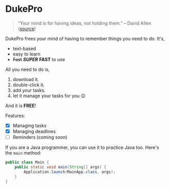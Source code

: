 # DukePro
> “Your mind is for having ideas, not holding them.” – David Allen ([source](https://dansilvestre.com/productivity-quotes/))

DukePro frees your mind of having to remember things you need to do. It's,

- text-based
- easy to learn
- ~~Fast~~ ***SUPER*** **FAST** to use

All you need to do is,

1. download it.
2. double-click it.
3. add your tasks.
4. let it manage your tasks for you :wink:

And it is **FREE**!

Features:

- [X] Managing tasks
- [X] Managing deadlines
- [ ] Reminders (coming soon)

If you are a Java programmer, you can use it to practice Java too. Here's the `main` method:

``` java
public class Main {
    public static void main(String[] args) {
        Application.launch(MainApp.class, args);
    }
}
```
